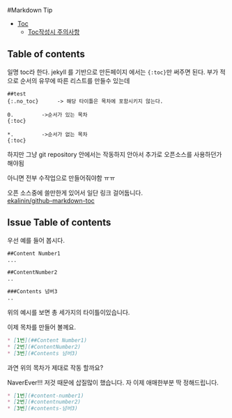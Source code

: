 #Markdown Tip

* [Toc](#table-of-contents)
  * [Toc작성시 주의사항](#issue-table-of-contents)
## Table of contents

일명 toc라 한다. jekyll 를 기반으로 만든페이지 에서는
`{:toc}`만 써주면 된다. 부가 적으로 순서의 유무에 따른 리스트를 만들수 있는데
```shell
##test
{:.no_toc}      -> 해당 타이틀은 목차에 포함시키지 않는다.

0.         ->순서가 있는 목차
{:toc}

*.         ->순서가 없는 목차
{:toc}
```
하지만 그냥 git repository 안에서는 작동하지 안아서 추가로 오픈소스를 사용하던가 해야됨  

아니면 전부 수작업으로 만들어줘야함 ㅠㅠ  

오픈 소스중에 쓸만한게 있어서 일단 링크 걸어둡니다.  
[ekalinin/github-markdown-toc](https://github.com/ekalinin/github-markdown-toc)

## Issue Table of contents

우선 예를 들어 봅시다.

```markdown
##Content Number1
...

##ContentNumber2
..

###Contents 넘버3
..
```

위의 예시를 보면 총 세가지의 타이틀이있습니다.

이제 목차를 만들어 볼께요.

```markdown
* [1번](##Content Number1)
* [2번](#ContentNumber2)
* [3번](#Contents 넘버3)
```

과연 위의 목차가 제대로 작동 할까요?

NaverEver!!! 저것 때문에 삽질많이 했습니다. 자 이제 애매한부분 딱 정해드립니다.

```markdown
* [1번](#content-number1)
* [2번](#contentnumber2)
* [3번](#contents-넘버3)
```
